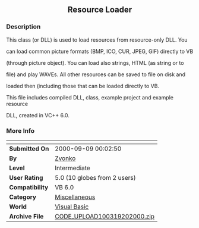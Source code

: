 ﻿<div align="center">

## Resource Loader


</div>

### Description

This class (or DLL) is used to load resources from resource-only DLL. You

can load common picture formats (BMP, ICO, CUR, JPEG, GIF) directly to VB

(through picture object). You can load also strings, HTML (as string or to

file) and play WAVEs. All other resources can be saved to file on disk and

loaded then (including those that can be loaded directly to VB.

This file includes compiled DLL, class, example project and example resource

DLL, created in VC++ 6.0.
 
### More Info
 


<span>             |<span>
---                |---
**Submitted On**   |2000-09-09 00:02:50
**By**             |[Zvonko](https://github.com/Planet-Source-Code/PSCIndex/blob/master/ByAuthor/zvonko.md)
**Level**          |Intermediate
**User Rating**    |5.0 (10 globes from 2 users)
**Compatibility**  |VB 6\.0
**Category**       |[Miscellaneous](https://github.com/Planet-Source-Code/PSCIndex/blob/master/ByCategory/miscellaneous__1-1.md)
**World**          |[Visual Basic](https://github.com/Planet-Source-Code/PSCIndex/blob/master/ByWorld/visual-basic.md)
**Archive File**   |[CODE\_UPLOAD100319202000\.zip](https://github.com/Planet-Source-Code/zvonko-resource-loader__1-11580/archive/master.zip)








